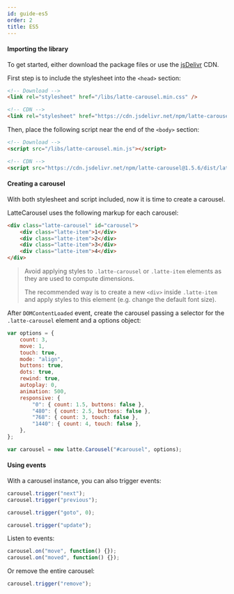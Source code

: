 ```yaml
---
id: guide-es5
order: 2
title: ES5
---
```


#### Importing the library

To get started, either download the package files or use the [jsDelivr](https://www.jsdelivr.com) CDN.

First step is to include the stylesheet into the `<head>` section:

```html
<!-- Download -->
<link rel="stylesheet" href="/libs/latte-carousel.min.css" />

<!-- CDN -->
<link rel="stylesheet" href="https://cdn.jsdelivr.net/npm/latte-carousel@1.5.6/dist/latte-carousel.min.css" />
```

Then, place the following script near the end of the `<body>` section:

```html
<!-- Download -->
<script src="/libs/latte-carousel.min.js"></script>

<!-- CDN -->
<script src="https://cdn.jsdelivr.net/npm/latte-carousel@1.5.6/dist/latte-carousel.min.js"></script>
```

#### Creating a carousel

With both stylesheet and script included, now it is time to create a carousel.

LatteCarousel uses the following markup for each carousel:

```html
<div class="latte-carousel" id="carousel">
    <div class="latte-item">1</div>
    <div class="latte-item">2</div>
    <div class="latte-item">3</div>
    <div class="latte-item">4</div>
</div>
```

> Avoid applying styles to `.latte-carousel` or `.latte-item` elements as they are used to compute dimensions.
>
> The recommended way is to create a new `<div>` inside `.latte-item` and apply styles to this element (e.g. change the default font size).

After `DOMContentLoaded` event, create the carousel passing a selector for the `.latte-carousel` element and a options object:

```javascript
var options = {
    count: 3,
    move: 1,
    touch: true,
    mode: "align",
    buttons: true,
    dots: true,
    rewind: true,
    autoplay: 0,
    animation: 500,
    responsive: {
        "0": { count: 1.5, buttons: false },
        "480": { count: 2.5, buttons: false },
        "768": { count: 3, touch: false },
        "1440": { count: 4, touch: false },
    },
};

var carousel = new latte.Carousel("#carousel", options);
```

#### Using events

With a carousel instance, you can also trigger events:

```javascript
carousel.trigger("next");
carousel.trigger("previous");

carousel.trigger("goto", 0);

carousel.trigger("update");
```

Listen to events:

```javascript
carousel.on("move", function() {});
carousel.on("moved", function() {});
```

Or remove the entire carousel:

```javascript
carousel.trigger("remove");
```
